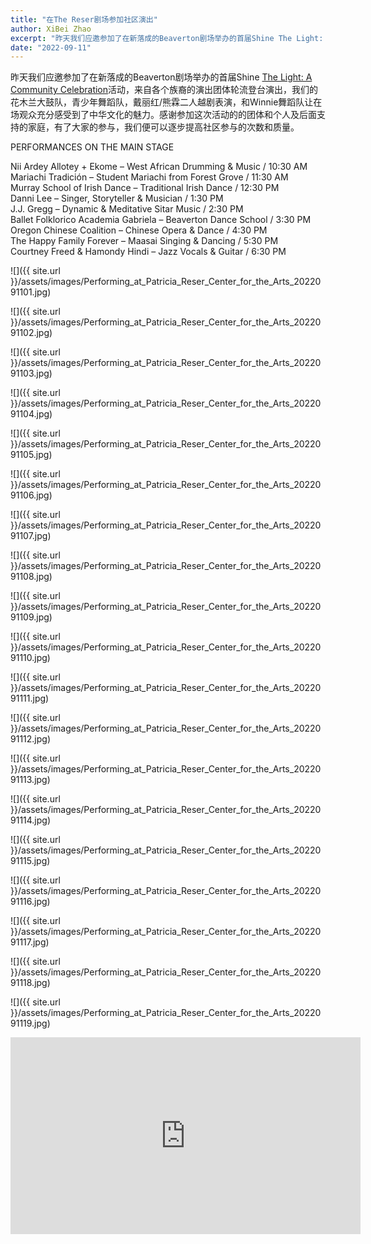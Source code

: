 ```yaml
---
title: "在The Reser剧场参加社区演出"
author: XiBei Zhao
excerpt: "昨天我们应邀参加了在新落成的Beaverton剧场举办的首届Shine The Light: A Community Celebration活动，来自各个族裔的演出团体轮流登台演出，我们的花木兰大鼓队，青少年舞蹈队，戴丽红/熊霖二人越剧表演，和Winnie舞蹈队让在场观众充分感受到了中华文化的魅力。感谢参加这次活动的的团体和个人及后面支持的家庭，有了大家的参与，我们便可以逐步提高社区参与的次数和质量。"
date: "2022-09-11"
---
```


昨天我们应邀参加了在新落成的Beaverton剧场举办的首届Shine [The Light: A Community Celebration](https://thereser.org/event/shine-the-light-a-community-celebration-2/)活动，来自各个族裔的演出团体轮流登台演出，我们的花木兰大鼓队，青少年舞蹈队，戴丽红/熊霖二人越剧表演，和Winnie舞蹈队让在场观众充分感受到了中华文化的魅力。感谢参加这次活动的的团体和个人及后面支持的家庭，有了大家的参与，我们便可以逐步提高社区参与的次数和质量。

PERFORMANCES ON THE MAIN STAGE

Nii Ardey Allotey + Ekome – West African Drumming & Music / 10:30 AM  
Mariachi Tradición – Student Mariachi from Forest Grove / 11:30 AM  
Murray School of Irish Dance – Traditional Irish Dance / 12:30 PM  
Danni Lee – Singer, Storyteller & Musician / 1:30 PM  
J.J. Gregg – Dynamic & Meditative Sitar Music / 2:30 PM  
Ballet Folklorico Academia Gabriela – Beaverton Dance School / 3:30 PM  
Oregon Chinese Coalition – Chinese Opera & Dance / 4:30 PM  
The Happy Family Forever – Maasai Singing & Dancing / 5:30 PM  
Courtney Freed & Hamondy Hindi – Jazz Vocals & Guitar / 6:30 PM  

![]({{ site.url }}/assets/images/Performing_at_Patricia_Reser_Center_for_the_Arts_2022091101.jpg)

![]({{ site.url }}/assets/images/Performing_at_Patricia_Reser_Center_for_the_Arts_2022091102.jpg)

![]({{ site.url }}/assets/images/Performing_at_Patricia_Reser_Center_for_the_Arts_2022091103.jpg)

![]({{ site.url }}/assets/images/Performing_at_Patricia_Reser_Center_for_the_Arts_2022091104.jpg)

![]({{ site.url }}/assets/images/Performing_at_Patricia_Reser_Center_for_the_Arts_2022091105.jpg)

![]({{ site.url }}/assets/images/Performing_at_Patricia_Reser_Center_for_the_Arts_2022091106.jpg)

![]({{ site.url }}/assets/images/Performing_at_Patricia_Reser_Center_for_the_Arts_2022091107.jpg)

![]({{ site.url }}/assets/images/Performing_at_Patricia_Reser_Center_for_the_Arts_2022091108.jpg)

![]({{ site.url }}/assets/images/Performing_at_Patricia_Reser_Center_for_the_Arts_2022091109.jpg)

![]({{ site.url }}/assets/images/Performing_at_Patricia_Reser_Center_for_the_Arts_2022091110.jpg)

![]({{ site.url }}/assets/images/Performing_at_Patricia_Reser_Center_for_the_Arts_2022091111.jpg)

![]({{ site.url }}/assets/images/Performing_at_Patricia_Reser_Center_for_the_Arts_2022091112.jpg)

![]({{ site.url }}/assets/images/Performing_at_Patricia_Reser_Center_for_the_Arts_2022091113.jpg)

![]({{ site.url }}/assets/images/Performing_at_Patricia_Reser_Center_for_the_Arts_2022091114.jpg)

![]({{ site.url }}/assets/images/Performing_at_Patricia_Reser_Center_for_the_Arts_2022091115.jpg)

![]({{ site.url }}/assets/images/Performing_at_Patricia_Reser_Center_for_the_Arts_2022091116.jpg)

![]({{ site.url }}/assets/images/Performing_at_Patricia_Reser_Center_for_the_Arts_2022091117.jpg)

![]({{ site.url }}/assets/images/Performing_at_Patricia_Reser_Center_for_the_Arts_2022091118.jpg)

![]({{ site.url }}/assets/images/Performing_at_Patricia_Reser_Center_for_the_Arts_2022091119.jpg)

<iframe width="560" height="315" src="https://www.youtube.com/embed/WBV4_cZL_dc" title="YouTube video player" frameborder="0" allow="accelerometer; autoplay; clipboard-write; encrypted-media; gyroscope; picture-in-picture" allowfullscreen></iframe>
